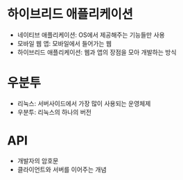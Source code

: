 # 하이브리드 애플리케이션

- 네이티브 애플리케이션: OS에서 제공해주는 기능들만 사용
- 모바일 웹 앱: 모바일에서 들어가는 웹
- 하이브리드 애플리케이션: 웹과 앱의 장점을 모아 개발하는 방식

# 우분투

- 리눅스: 서버사이드에서 가장 많이 사용되는 운영체제
- 우분투: 리눅스의 하나의 버전

# API

- 개발자의 암호문
- 클라이언트와 서버를 이어주는 개념